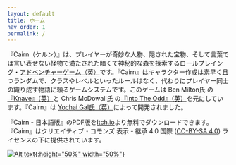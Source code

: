 ```yaml
---
layout: default
title: ホーム
nav_order: 1
permalink: /
---
```


『Cairn（ケルン）』は、プレイヤーが奇妙な人物、隠された宝物、そして言葉では言い表せない怪物で満たされた暗くて神秘的な森を探索するロールプレイング・[アドベンチャーゲーム（英）](http://questingblog.com/adventure-game-vs-osr)です。『Cairn』はキャラクター作成は素早く且つランダムで、クラスやレベルといったルールはなく、代わりにプレイヤー同士の織り成す物語に頼るゲームシステムです。このゲームは Ben Milton氏 の[『Knave』（英）](https://www.drivethrurpg.com/product/250888/Knave)と Chris McDowall氏 の[『Into The Odd』（英）](https://chrismcdee.itch.io/electric-bastionland)を元にしています。『Cairn』は [Yochai Gal氏（英）](https://newschoolrevolution.com)によって開発されました。

『Cairn - 日本語版』のPDF版を[Itch.io](https://oozejar.itch.io/cairn-ja)より無料でダウンロードできます。<br>
『Cairn』はクリエイティブ・コモンズ 表示 - 継承 4.0 国際 ([CC-BY-SA 4.0](https://creativecommons.org/licenses/by-sa/4.0/deed.ja)) ライセンスの下に提供されています。  

<p></p>

[![Alt text](/img/cairn.svg "クリックして拡大"){:height="50%" width="50%"}](/img/cairn.svg)
